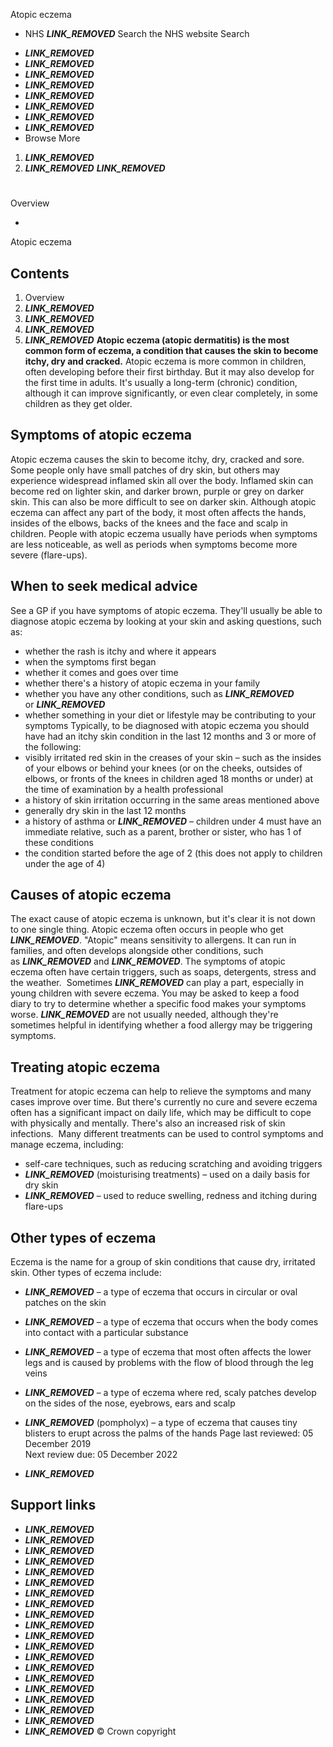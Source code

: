 
Atopic eczema
 - NHS
___LINK_REMOVED___
Search the NHS website
Search
* ___LINK_REMOVED___
* ___LINK_REMOVED___
* ___LINK_REMOVED___
* ___LINK_REMOVED___
* ___LINK_REMOVED___
* ___LINK_REMOVED___
* ___LINK_REMOVED___
* ___LINK_REMOVED___
* Browse
 More
1. ___LINK_REMOVED___
2. ___LINK_REMOVED___
___LINK_REMOVED___ 
# 
Overview
 
 - 
 Atopic eczema
## Contents
1. Overview
2. ___LINK_REMOVED___
3. ___LINK_REMOVED___
4. ___LINK_REMOVED___
5. ___LINK_REMOVED___
**Atopic eczema (atopic dermatitis) is the most common form of eczema, a condition that causes the skin to become itchy, dry and cracked.**
Atopic eczema is more common in children, often developing before their first birthday. But it may also develop for the first time in adults.
It's usually a long-term (chronic) condition, although it can improve significantly, or even clear completely, in some children as they get older.
## Symptoms of atopic eczema
Atopic eczema causes the skin to become itchy, dry, cracked and sore.
Some people only have small patches of dry skin, but others may experience widespread inflamed skin all over the body.
Inflamed skin can become red on lighter skin, and darker brown, purple or grey on darker skin. This can also be more difficult to see on darker skin.
Although atopic eczema can affect any part of the body, it most often affects the hands, insides of the elbows, backs of the knees and the face and scalp in children.
People with atopic eczema usually have periods when symptoms are less noticeable, as well as periods when symptoms become more severe (flare-ups).
## When to seek medical advice
See a GP if you have symptoms of atopic eczema. They'll usually be able to diagnose atopic eczema by looking at your skin and asking questions, such as:
* whether the rash is itchy and where it appears
* when the symptoms first began
* whether it comes and goes over time
* whether there's a history of atopic eczema in your family
* whether you have any other conditions, such as ___LINK_REMOVED___ or ___LINK_REMOVED___
* whether something in your diet or lifestyle may be contributing to your symptoms
Typically, to be diagnosed with atopic eczema you should have had an itchy skin condition in the last 12 months and 3 or more of the following:
* visibly irritated red skin in the creases of your skin – such as the insides of your elbows or behind your knees (or on the cheeks, outsides of elbows, or fronts of the knees in children aged 18 months or under) at the time of examination by a health professional
* a history of skin irritation occurring in the same areas mentioned above
* generally dry skin in the last 12 months
* a history of asthma or ___LINK_REMOVED___ – children under 4 must have an immediate relative, such as a parent, brother or sister, who has 1 of these conditions
* the condition started before the age of 2 (this does not apply to children under the age of 4)
## Causes of atopic eczema
The exact cause of atopic eczema is unknown, but it's clear it is not down to one single thing.
Atopic eczema often occurs in people who get ___LINK_REMOVED___. "Atopic" means sensitivity to allergens.
It can run in families, and often develops alongside other conditions, such as ___LINK_REMOVED___ and ___LINK_REMOVED___.
The symptoms of atopic eczema often have certain triggers, such as soaps, detergents, stress and the weather. 
Sometimes ___LINK_REMOVED___ can play a part, especially in young children with severe eczema.
You may be asked to keep a food diary to try to determine whether a specific food makes your symptoms worse.
___LINK_REMOVED___ are not usually needed, although they're sometimes helpful in identifying whether a food allergy may be triggering symptoms.
## Treating atopic eczema
Treatment for atopic eczema can help to relieve the symptoms and many cases improve over time.
But there's currently no cure and severe eczema often has a significant impact on daily life, which may be difficult to cope with physically and mentally.
There's also an increased risk of skin infections. 
Many different treatments can be used to control symptoms and manage eczema, including:
* self-care techniques, such as reducing scratching and avoiding triggers
* ___LINK_REMOVED___ (moisturising treatments) – used on a daily basis for dry skin
* ___LINK_REMOVED___ – used to reduce swelling, redness and itching during flare-ups
## Other types of eczema
Eczema is the name for a group of skin conditions that cause dry, irritated skin.
Other types of eczema include:
* ___LINK_REMOVED___ – a type of eczema that occurs in circular or oval patches on the skin
* ___LINK_REMOVED___ – a type of eczema that occurs when the body comes into contact with a particular substance
* ___LINK_REMOVED___ – a type of eczema that most often affects the lower legs and is caused by problems with the flow of blood through the leg veins
* ___LINK_REMOVED___ – a type of eczema where red, scaly patches develop on the sides of the nose, eyebrows, ears and scalp
* ___LINK_REMOVED___ (pompholyx) – a type of eczema that causes tiny blisters to erupt across the palms of the hands
 Page last reviewed: 05 December 2019  
 Next review due: 05 December 2022
 
* ___LINK_REMOVED___
## Support links
* ___LINK_REMOVED___
* ___LINK_REMOVED___
* ___LINK_REMOVED___
* ___LINK_REMOVED___
* ___LINK_REMOVED___
* ___LINK_REMOVED___
* ___LINK_REMOVED___
* ___LINK_REMOVED___
* ___LINK_REMOVED___
* ___LINK_REMOVED___
* ___LINK_REMOVED___
* ___LINK_REMOVED___
* ___LINK_REMOVED___
* ___LINK_REMOVED___
* ___LINK_REMOVED___
* ___LINK_REMOVED___
* ___LINK_REMOVED___
* ___LINK_REMOVED___
* ___LINK_REMOVED___
* ___LINK_REMOVED___
© Crown copyright
